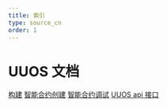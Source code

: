 ```yaml
---
title: 索引
type: source_cn
order: 1
---
```



UUOS 文档
=================================


   [构建](building.html) 
   [智能合约创建](smartcontractcreation.html) 
   [智能合约调试](smartcontractdebugging.html) 
   [UUOS api 接口](uuosapi.html) 


